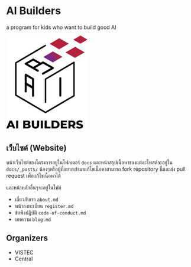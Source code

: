 # AI Builders

a program for kids who want to build good AI

<p float="left">
  <img src="docs/images/logo-image.png" />
</p>

## เว็บไซต์ (Website)

หน้าเว็บไซต์ของโครงการอยู่ในโฟลเดอร์ `docs` และหน้าสรุปเนื้อหาของแต่ละโพสต์จะอยู่ใน `docs/_posts/`
น้องๆหรือผู้ที่อยากเข้ามาแก้ไขเนื้อหาสามารถ fork repository นี้และส่ง pull request เพื่อแก้ไขเนื้อหาได้

และหน้าหลักอื่นๆจะอยู่ในไฟล์
* เกี่ยวกับเรา `about.md`
* หน้าลงทะเบียน `register.md`
* ข้อพึงปฏิบัติ `code-of-conduct.md`
* บทความ `blog.md`

## Organizers

* VISTEC
* Central

